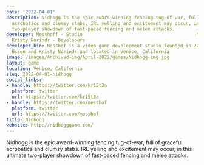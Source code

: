 ```yaml
---
date: '2022-04-01'
description: Nidhogg is the epic award-winning fencing tug-of-war, full of graceful
  acrobatics and clumsy stabs. IRL yelling and excitement may occur, in this ultimate
  two-player showdown of fast-paced fencing and melee attacks.
developer: Messhoff - Studio                                          Mark Essen &
  Kristy Norindr - Developers
developer_bio: Messhof is a video game development studio founded in 2013 by Mark
  Essen and Kristy Norindr and located in Venice, California
image: /images/Archived-img/April-2022/games/Nidhogg-img.jpg
layout: game
location: Venice, California
slug: 2022-04-01-nidhogg
social_links:
- handle: https://twitter.com/kr15t3a
  platform: twitter
  url: https://twitter.com/kr15t3a
- handle: https://twitter.com/messhof
  platform: twitter
  url: https://twitter.com/messhof
title: Nidhogg
website: http://nidhogggame.com/
---
```


Nidhogg is the epic award-winning fencing tug-of-war, full of graceful acrobatics and clumsy stabs. IRL yelling and excitement may occur, in this ultimate two-player showdown of fast-paced fencing and melee attacks.